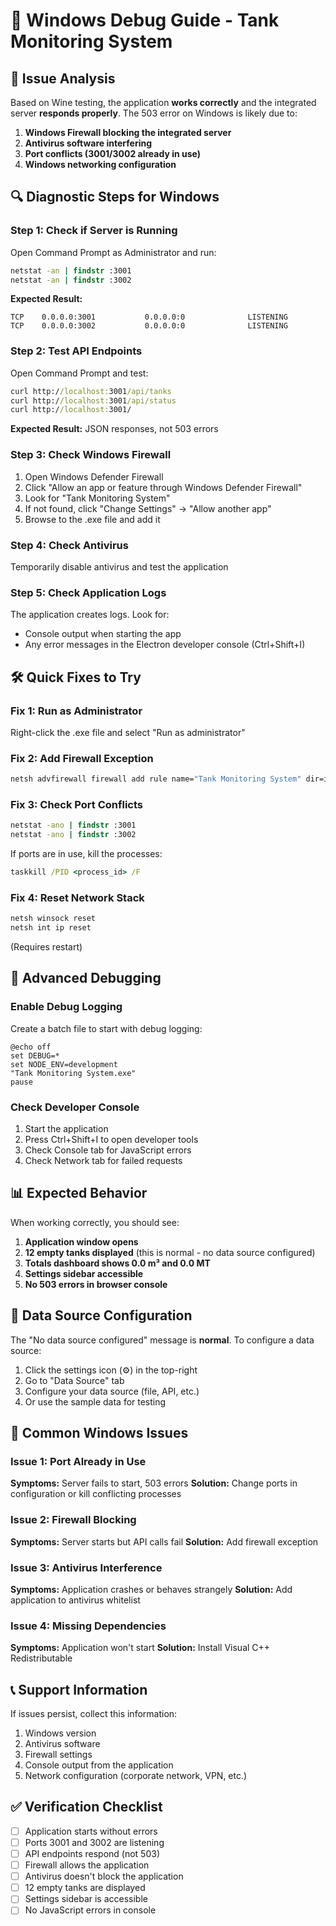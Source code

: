# 🔧 Windows Debug Guide - Tank Monitoring System

## 🎯 Issue Analysis

Based on Wine testing, the application **works correctly** and the integrated server **responds properly**. The 503 error on Windows is likely due to:

1. **Windows Firewall blocking the integrated server**
2. **Antivirus software interfering**
3. **Port conflicts (3001/3002 already in use)**
4. **Windows networking configuration**

## 🔍 Diagnostic Steps for Windows

### Step 1: Check if Server is Running
Open Command Prompt as Administrator and run:
```cmd
netstat -an | findstr :3001
netstat -an | findstr :3002
```

**Expected Result:**
```
TCP    0.0.0.0:3001           0.0.0.0:0              LISTENING
TCP    0.0.0.0:3002           0.0.0.0:0              LISTENING
```

### Step 2: Test API Endpoints
Open Command Prompt and test:
```cmd
curl http://localhost:3001/api/tanks
curl http://localhost:3001/api/status
curl http://localhost:3001/
```

**Expected Result:** JSON responses, not 503 errors

### Step 3: Check Windows Firewall
1. Open Windows Defender Firewall
2. Click "Allow an app or feature through Windows Defender Firewall"
3. Look for "Tank Monitoring System" 
4. If not found, click "Change Settings" → "Allow another app"
5. Browse to the .exe file and add it

### Step 4: Check Antivirus
Temporarily disable antivirus and test the application

### Step 5: Check Application Logs
The application creates logs. Look for:
- Console output when starting the app
- Any error messages in the Electron developer console (Ctrl+Shift+I)

## 🛠️ Quick Fixes to Try

### Fix 1: Run as Administrator
Right-click the .exe file and select "Run as administrator"

### Fix 2: Add Firewall Exception
```cmd
netsh advfirewall firewall add rule name="Tank Monitoring System" dir=in action=allow program="C:\path\to\Tank Monitoring System.exe"
```

### Fix 3: Check Port Conflicts
```cmd
netstat -ano | findstr :3001
netstat -ano | findstr :3002
```
If ports are in use, kill the processes:
```cmd
taskkill /PID <process_id> /F
```

### Fix 4: Reset Network Stack
```cmd
netsh winsock reset
netsh int ip reset
```
(Requires restart)

## 🔧 Advanced Debugging

### Enable Debug Logging
Create a batch file to start with debug logging:
```batch
@echo off
set DEBUG=*
set NODE_ENV=development
"Tank Monitoring System.exe"
pause
```

### Check Developer Console
1. Start the application
2. Press Ctrl+Shift+I to open developer tools
3. Check Console tab for JavaScript errors
4. Check Network tab for failed requests

## 📊 Expected Behavior

When working correctly, you should see:
1. **Application window opens**
2. **12 empty tanks displayed** (this is normal - no data source configured)
3. **Totals dashboard shows 0.0 m³ and 0.0 MT**
4. **Settings sidebar accessible**
5. **No 503 errors in browser console**

## 🎯 Data Source Configuration

The "No data source configured" message is **normal**. To configure a data source:

1. Click the settings icon (⚙️) in the top-right
2. Go to "Data Source" tab
3. Configure your data source (file, API, etc.)
4. Or use the sample data for testing

## 🚨 Common Windows Issues

### Issue 1: Port Already in Use
**Symptoms:** Server fails to start, 503 errors
**Solution:** Change ports in configuration or kill conflicting processes

### Issue 2: Firewall Blocking
**Symptoms:** Server starts but API calls fail
**Solution:** Add firewall exception

### Issue 3: Antivirus Interference
**Symptoms:** Application crashes or behaves strangely
**Solution:** Add application to antivirus whitelist

### Issue 4: Missing Dependencies
**Symptoms:** Application won't start
**Solution:** Install Visual C++ Redistributable

## 📞 Support Information

If issues persist, collect this information:
1. Windows version
2. Antivirus software
3. Firewall settings
4. Console output from the application
5. Network configuration (corporate network, VPN, etc.)

## ✅ Verification Checklist

- [ ] Application starts without errors
- [ ] Ports 3001 and 3002 are listening
- [ ] API endpoints respond (not 503)
- [ ] Firewall allows the application
- [ ] Antivirus doesn't block the application
- [ ] 12 empty tanks are displayed
- [ ] Settings sidebar is accessible
- [ ] No JavaScript errors in console
